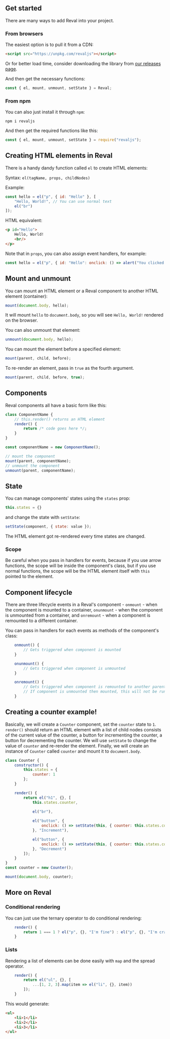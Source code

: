 ## Get started

There are many ways to add Reval into your project.

### From browsers

The easiest option is to pull it from a CDN:
```html
<script src="https://unpkg.com/revaljs"></script>
```

Or for better load time, consider downloading the library from [our releases page](https://github.com/nguyenphuminh/reval/releases/).

And then get the necessary functions:
```js
const { el, mount, unmount, setState } = Reval;
```

### From npm

You can also just install it through `npm`:
```
npm i revaljs
```

And then get the required functions like this:
```js
const { el, mount, unmount, setState } = require("revaljs");
```

## Creating HTML elements in Reval

There is a handy dandy function called `el` to create HTML elements:

Syntax: `el(tagName, props, childNodes)`

Example:
```js
const hello = el("p", { id: "Hello" }, [
	"Hello, World!", // You can use normal text
	el("br")
]);
```

HTML equivalent:
```html
<p id="Hello">
	Hello, World!
	<br/>
</p>
```

Note that in `props`, you can also assign event handlers, for example:
```js
const hello = el("p", { id: "Hello": onclick: () => alert("You clicked me!") }, el("br"));
```


## Mount and unmount

You can mount an HTML element or a Reval component to another HTML element (container):
```js
mount(document.body, hello);
```

It will mount `hello` to `document.body`, so you will see `Hello, World!` rendered on the browser.

You can also unmount that element:
```js
unmount(document.body, hello);
```

You can mount the element before a specified element:
```js
mount(parent, child, before);
```

To re-render an element, pass in `true` as the fourth argument.
```js
mount(parent, child, before, true);
```


## Components

Reval components all have a basic form like this:
```js
class ComponentName {
	// this.render() returns an HTML element
	render() {
		return /* code goes here */;
	}
}

const componentName = new ComponentName();

// mount the component
mount(parent, componentName);
// unmount the component
unmount(parent, componentName);
```


## State

You can manage components' states using the `states` prop:
```js
this.states = {}
```

and change the state with `setState`:
```js
setState(component, { state: value });
```

The HTML element got re-rendered every time states are changed.

### Scope

Be careful when you pass in handlers for events, because if you use arrow functions, the scope will be inside the component's class, but if you use normal functions, the scope will be the HTML element itself with `this` pointed to the element.


## Component lifecycle

There are three lifecycle events in a Reval's component - `onmount` - when the component is mounted to a container, `onunmount` - when the component is unmounted from a container, and `onremount` - when a component is remounted to a different container.

You can pass in handlers for each events as methods of the component's class:

```js
	onmount() {
		// Gets triggered when component is mounted
	}

	onunmount() {
		// Gets triggered when component is unmounted
	}

	onremount() {
		// Gets triggered when component is remounted to another parent
		// If component is unmounted then mounted, this will not be run
	}
```

## Creating a counter example!

Basically, we will create a `Counter` component, set the `counter` state to `1`. `render()` should return an HTML element with a list of child nodes consists of the current value of the counter, a button for incrementing the counter, a button for decrementing the counter. We will use `setState` to change the value of `counter` and re-render the element. Finally, we will create an instance of `Counter` called `counter` and mount it to `document.body`.

```js
class Counter {
	constructor() {
		this.states = {
			counter: 1
		};
	}

	render() {
		return el("h1", {}, [
			this.states.counter,
			
			el("br"),

			el("button", { 
				onclick: () => setState(this, { counter: this.states.counter + 1 })
			}, "Increment"),

			el("button", { 
				onclick: () => setState(this, { counter: this.states.counter - 1 })
			}, "Decrement")
		]);
	}
}
const counter = new Counter();

mount(document.body, counter);
```

## More on Reval

### Conditional rendering

You can just use the ternary operator to do conditional rendering:
```js
	render() {
		return 1 === 1 ? el("p", {}, "I'm fine") : el("p", {}, "I'm crazy");
	}
```

### Lists

Rendering a list of elements can be done easily with `map` and the spread operator.
```js
	render() {
		return el("ul", {}, [
			...[1, 2, 3].map(item => el("li", {}, item))
		]);
	}
```

This would generate:
```html
<ul>
	<li>1</li>
	<li>2</li>
	<li>3</li>
</ul>
```
